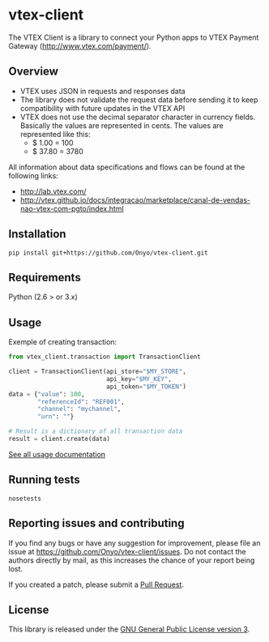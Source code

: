 # vtex-client

The VTEX Client is a library to connect your Python apps to VTEX Payment Gateway (http://www.vtex.com/payment/).

## Overview

- VTEX uses JSON in requests and responses data
- The library does not validate the request data before sending it to keep compatibility with future updates in the VTEX API
- VTEX does not use the decimal separator character in currency fields. Basically the values are represented in cents. The values are represented like this:
  - $ 1.00 = 100
  - $ 37.80 = 3780

All information about data specifications and flows can be found at the following links:
- http://lab.vtex.com/
- http://vtex.github.io/docs/integracao/marketplace/canal-de-vendas-nao-vtex-com-pgto/index.html

## Installation
```
pip install git+https://github.com/Onyo/vtex-client.git
```

## Requirements
Python (2.6 > or 3.x)

## Usage
Exemple of creating transaction:
```python
from vtex_client.transaction import TransactionClient

client = TransactionClient(api_store="$MY_STORE",
                           api_key="$MY_KEY",
                           api_token="$MY_TOKEN")
data = {"value": 100,
        "referenceId": "REF001",
        "channel": "mychannel",
        "urn": ""}

# Result is a dictionary of all transaction data
result = client.create(data)
```

[See all usage documentation](USAGE.md)

## Running tests
```
nosetests
```


## Reporting issues and contributing

If you find any bugs or have any suggestion for improvement, please
file an issue at https://github.com/Onyo/vtex-client/issues. Do not
contact the authors directly by mail, as this increases the chance
of your report being lost.

If you created a patch, please submit a [Pull
Request](https://github.com/Onyo/vtex-client/pulls).


## License

This library is released under the [GNU General Public License version
3](http://www.gnu.org/licenses/gpl-3.0.html).
